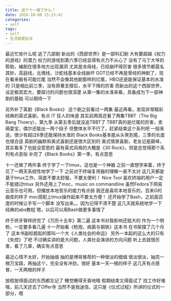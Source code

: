 ```yaml
---
title: 这个十一做了什么？
date: 2016-10-08 15:23:42
categories:
- self
tags:
- self
- 生活就是扯淡
---
```

最近忙些什么呢
追了几部剧
新出的《西部世界》是一部科幻剧
大有要超越《权力的游戏》的潜力
权力的游戏到第六季已经显得有点力不从心了
没有了马丁大爷的帮助，编剧在很多地方出现漏洞
尤其是龙母线，已经崩坏得厉害
很多情节都莫名其妙，高庭线，北境线，沙蛇线基本全线崩坏
GOT已经不再是曾经的神剧了，现在看来极有可能烂尾
当然不会像其他剧那样的烂尾，HBO还是能保证基本的水准的
只是相比前三季，没有原著支撑后，水平下降的厉害
而新出的这个西部世界，设定极其宏大，要探讨的问题也很深邃
从第一集的水准来看，具备成为下一部神剧的基础
可以期待一下


另外补了英剧《Black Books》
这个剧之前看过一两集
最近再看，发现非常精彩
经典的英式喜剧，有点 IT 狂人的味道
其实前两周还看了两集TBBT（The Big Bang Thoery），第九季
从第五季后就没追TBBT了
TBBT真的是烂尾的厉害，卖萌耍宝，偶尔还能出一两个段子
但整体水平不行了，赶紧结束这个系列吧
一般来说，很少有超过6季还能保持水准的
Black Books基本能从头笑到尾，三季的长度也很合适
英剧的幽默和美式喜剧还是很大区别的
美式情景喜剧，老友记是巅峰，其实看多了也挺没意思的
最有英式风格的大概是《30 Rock》，但是总觉得那个系列有点恶俗
补完了《Black Books》第一季，有点意思


十一还做了两件事
终于学了一下tmux，这也是一个神器
之前一直想学来着，终于花了一两天系统性地学了一下
之前对于终端复用器的理解一直不太对
这几天都是基于tmux工作，简直不要太舒服，不要太便利！
Nice Tool
喜欢终端的用户一定不能错过tmux
另外还用上了moc，music on commandline
虽然Fedora下网易云音乐也可用，但播放本地音乐的能力有点弱
我还是喜欢本地音乐的，百来G的曲库的样子
moc搭配上tmux操作起来不要太方便！
还开始学了Bash，之前面百度的时候让手写一个脚本
没写出来。。因为记得不清不楚
这几天就系统地学一下经典的abs教程
嗯，以后可以用Bash做更多事情了


终于挤牙膏样挤完了《万历十五年》第二遍
这本书对我影响还挺大的
作为一个明粉，一定要多看几遍
十一开始看《枪炮，病菌与钢铁》这本书
在书架摆了几个月了
这本书副标题起的那叫一个大《人类社会的命运》
另外一本起的这么大的只有《失控》了吧
不过确实讲的是大问题，人类社会演进的方向问题
听上去就很厉害，看了几章，确实有点意思


最近心情不太好，开始抽烟
抽的是博哥推荐的一种很淡的细烟
很淡很淡，抽完一根万宝路，再抽这个，完全没有冲劲，很好
基本一天一根的样子
这几天有点感冒，一天两根的样子


放假放得面试的东西都忘记了
睡觉睡得天昏地暗
假期结束又得面试了
找工作好难
哦，前几天还去了Offer寺
当然不是我迷信，这只是《仪式过程》所讲的仪式的一部分，嗯
